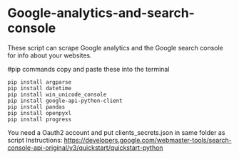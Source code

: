 # Google-analytics-and-search-console
These script can scrape Google analytics and the Google search console for info about your websites.

#pip commands
copy and paste these into the terminal

~~~~
pip install argparse
pip install datetime
pip install win_unicode_console
pip install google-api-python-client
pip install pandas
pip install openpyxl
pip install progress
~~~~

You need a Oauth2 account and put clients_secrets.json in same folder as script
Instructions: https://developers.google.com/webmaster-tools/search-console-api-original/v3/quickstart/quickstart-python 
